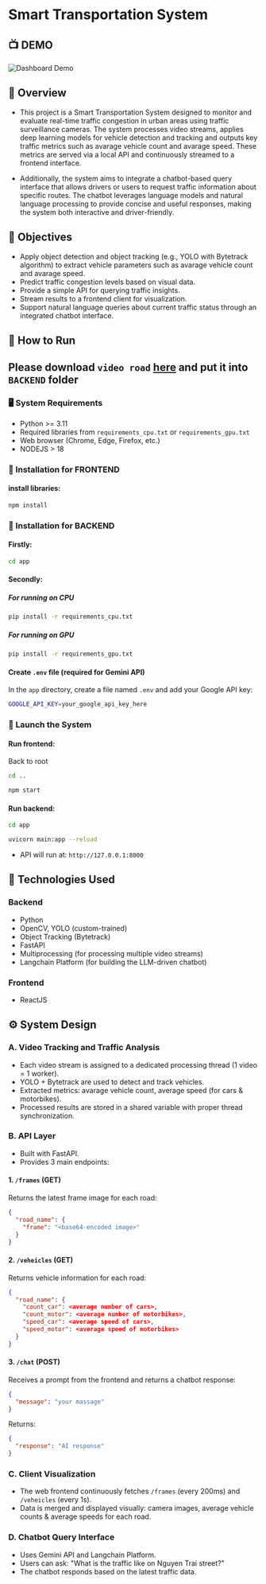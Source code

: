 # Smart Transportation System

## 📺 DEMO

![Dashboard Demo](https://raw.githubusercontent.com/vietanhlee/Smart-Transportation-System/refs/heads/main/.github/demo.png)

## 🚦 Overview

- This project is a Smart Transportation System designed to monitor and evaluate real-time traffic congestion in urban areas using traffic surveillance cameras. The system processes video streams, applies deep learning models for vehicle detection and tracking and outputs key traffic metrics such as avarage vehicle count and avarage speed. These metrics are served via a local API and continuously streamed to a frontend interface.

- Additionally, the system aims to integrate a chatbot-based query interface that allows drivers or users to request traffic information about specific routes. The chatbot leverages language models and natural language processing to provide concise and useful responses, making the system both interactive and driver-friendly.

## 🎯 Objectives

- Apply object detection and object tracking (e.g., YOLO with Bytetrack algorithm) to extract vehicle parameters such as avarage vehicle count and avarage speed.
- Predict traffic congestion levels based on visual data.
- Provide a simple API for querying traffic insights.
- Stream results to a frontend client for visualization.
- Support natural language queries about current traffic status through an integrated chatbot interface.


## 🧪 How to Run
## Please download `video road` [here](https://drive.google.com/drive/folders/1gkac5U5jEs174p7V7VC3rCmgvO_cVwxH?usp=drive_link) and put it into `BACKEND` folder

### 🖥️ System Requirements
- Python >= 3.11
- Required libraries from `requirements_cpu.txt` or `requirements_gpu.txt`
- Web browser (Chrome, Edge, Firefox, etc.)
- NODEJS > 18

### 💾 Installation for FRONTEND

#### install libraries:

```bash
npm install
```

### 💾 Installation for BACKEND

#### Firstly:
```bash
cd app
```

#### Secondly:

##### For running on CPU 

```bash
pip install -r requirements_cpu.txt
```

##### For running on GPU

```bash
pip install -r requirements_gpu.txt
```

#### Create `.env` file (required for Gemini API)

In the `app` directory, create a file named `.env` and add your Google API key:

```bash
GOOGLE_API_KEY=your_google_api_key_here
```

### 🚀 Launch the System

#### Run frontend:
Back to root
```bash
cd ..
```

```bash
npm start
```

#### Run backend:

```bash
cd app
```

```bash
uvicorn main:app --reload
```

- API will run at: `http://127.0.0.1:8000`


## 🧠 Technologies Used

### Backend

- Python
- OpenCV, YOLO (custom-trained)
- Object Tracking (Bytetrack)
- FastAPI
- Multiprocessing (for processing multiple video streams)
- Langchain Platform (for building the LLM-driven chatbot)

### Frontend

- ReactJS 

## ⚙️ System Design

### A. Video Tracking and Traffic Analysis

- Each video stream is assigned to a dedicated processing thread (1 video = 1 worker).
- YOLO + Bytetrack are used to detect and track vehicles.
- Extracted metrics: avarage vehicle count, average speed (for cars & motorbikes).
- Processed results are stored in a shared variable with proper thread synchronization.

### B. API Layer

- Built with FastAPI.
- Provides 3 main endpoints:

#### 1. `/frames` (GET)

Returns the latest frame image for each road:

```json
{
  "road_name": {
    "frame": "<base64-encoded image>"
  }
}
```

#### 2. `/veheicles` (GET)

Returns vehicle information for each road:

```json
{
  "road_name": {
    "count_car": <average number of cars>,
    "count_motor": <average number of motorbikes>,
    "speed_car": <average speed of cars>,
    "speed_motor": <average speed of motorbikes>
  }
}
```

#### 3. `/chat` (POST)

Receives a prompt from the frontend and returns a chatbot response:

```json
{
  "message": "your massage"
}
```

Returns:

```json
{
  "response": "AI response"
}
```

### C. Client Visualization

- The web frontend continuously fetches `/frames` (every 200ms) and `/veheicles` (every 1s).
- Data is merged and displayed visually: camera images, average vehicle counts & average speeds for each road.

### D. Chatbot Query Interface

- Uses Gemini API and Langchain Platform.
- Users can ask: "What is the traffic like on Nguyen Trai street?"
- The chatbot responds based on the latest traffic data.
